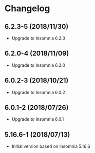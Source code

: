 # Changelog

## 6.2.3-5 (2018/11/30)

* Upgrade to Insomnia 6.2.3

## 6.2.0-4 (2018/11/09)

* Upgrade to Insomnia 6.2.0

## 6.0.2-3 (2018/10/21)

* Upgrade to Insomnia 6.0.2

## 6.0.1-2 (2018/07/26)

* Upgrade to Insomnia 6.0.1

## 5.16.6-1 (2018/07/13)

* Initial version based on Insomnia 5.16.6
